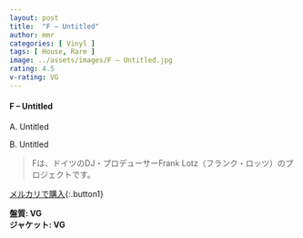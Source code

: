 ```yaml
---
layout: post
title:  "F – Untitled"
author: mmr
categories: [ Vinyl ]
tags: [ House, Rare ]
image: ../assets/images/F – Untitled.jpg
rating: 4.5
v-rating: VG
---
```


#### F – Untitled

A. Untitled

B. Untitled

> Fは、ドイツのDJ・プロデューサーFrank Lotz（フランク・ロッツ）のプロジェクトです。

[メルカリで購入](https://jp.mercari.com/item/m47102531028){:.button1}

<div class="mt-4 mb-4 d-flex align-items-center">
<strong class="mr-1">盤質: VG</strong>
</div>
<div class="mt-4 mb-4 d-flex align-items-center">
<strong class="mr-1">ジャケット: VG</strong>
</div>
